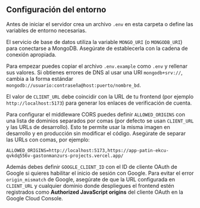 ## Configuración del entorno

Antes de iniciar el servidor crea un archivo `.env` en esta carpeta o define las
variables de entorno necesarias.

El servicio de base de datos utiliza la variable `MONGO_URI` (o `MONGODB_URI`)
para conectarse a MongoDB. Asegúrate de establecerla con la cadena de conexión
apropiada.

Para empezar puedes copiar el archivo `.env.example` como `.env` y rellenar sus
valores. Si obtienes errores de DNS al usar una URI `mongodb+srv://`, cambia a
la forma estándar `mongodb://usuario:contraseña@host:puerto/nombre_bd`.

El valor de `CLIENT_URL` debe coincidir con la URL de tu frontend (por ejemplo
`http://localhost:5173`) para generar los enlaces de verificación de cuenta.

Para configurar el middleware CORS puedes definir `ALLOWED_ORIGINS` con una
lista de dominios separados por comas (por defecto se usan `CLIENT_URL` y las
URLs de desarrollo). Esto te permite usar la misma imagen en desarrollo y en
producción sin modificar el código. Asegúrate de separar las URLs con comas,
por ejemplo:

```
ALLOWED_ORIGINS=http://localhost:5173,https://app-patin-ekcu-qvkdq556v-gastonmanzurs-projects.vercel.app/
```

Además debes definir `GOOGLE_CLIENT_ID` con el ID de cliente OAuth de Google si
quieres habilitar el inicio de sesión con Google.
Para evitar el error `origin_mismatch` de Google, asegúrate de que la URL configurada en `CLIENT_URL` y cualquier dominio donde despliegues el frontend estén registrados como **Authorized JavaScript origins** del cliente OAuth en la Google Cloud Console.
